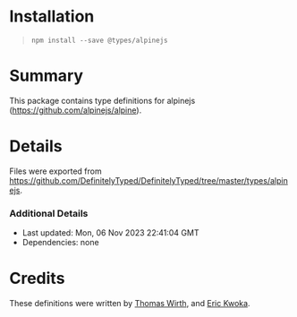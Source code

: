 # Installation
> `npm install --save @types/alpinejs`

# Summary
This package contains type definitions for alpinejs (https://github.com/alpinejs/alpine).

# Details
Files were exported from https://github.com/DefinitelyTyped/DefinitelyTyped/tree/master/types/alpinejs.

### Additional Details
 * Last updated: Mon, 06 Nov 2023 22:41:04 GMT
 * Dependencies: none

# Credits
These definitions were written by [Thomas Wirth](https://github.com/wtho), and [Eric Kwoka](https://github.com/ekwoka).
